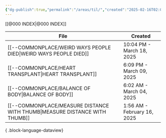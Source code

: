 ```yaml
---
{"dg-publish":true,"permalink":"/areas/til/","created":"2025-02-16T02:00:48.417+08:00","updated":"2025-03-25T19:12:01.732+08:00"}
---
```



[[@000 INDEX\|@000 INDEX]]

| File                                                                          | Created                     |
| ----------------------------------------------------------------------------- | --------------------------- |
| [[--COMMONPLACE/WEIRD WAYS PEOPLE DIED\|WEIRD WAYS PEOPLE DIED]]           | 10:04 PM - March 18, 2025   |
| [[--COMMONPLACE/HEART TRANSPLANT\|HEART TRANSPLANT]]                       | 6:09 PM - March 09, 2025    |
| [[--COMMONPLACE/BALANCE OF BODY\|BALANCE OF BODY]]                         | 6:02 AM - March 04, 2025    |
| [[--COMMONPLACE/MEASURE DISTANCE WITH THUMB\|MEASURE DISTANCE WITH THUMB]] | 1:56 AM - February 16, 2025 |

{ .block-language-dataview}
